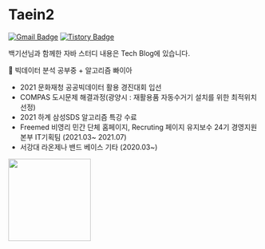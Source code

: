  
# Taein2

[![Gmail Badge](https://img.shields.io/badge/Gmail-D14836?style=flat&logo=Gmail&logoColor=white)](mailto:dls102s@gmail.com)
[![Tistory Badge](https://img.shields.io/badge/Tech%20Blog-555263?style=flat&logoColor=white)](https://codingrepo.tistory.com/)

백기선님과 함께한 자바 스터디 내용은 Tech Blog에 있습니다.


🌱 빅데이터 분석 공부중 + 알고리즘 빠이아

- 2021 문화재청 공공빅데이터 활용 경진대회 입선
- COMPAS 도시문제 해결과정(광양시 : 재활용품 자동수거기 설치를 위한 최적위치 선정)
- 2021 하계 삼성SDS 알고리즘 특강 수료
- Freemed 비영리 민간 단체 홈페이지, Recruting 페이지 유지보수 24기 경영지원본부 IT기획팀 (2021.03~ 2021.07)
- 서강대 라온제나 밴드 베이스 기타 (2020.03~)


<img align='left' src="https://github-readme-stats.vercel.app/api?username=Taein2" height="165">

